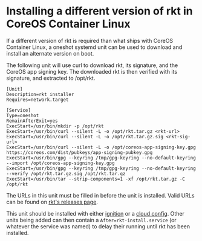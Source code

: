 # Installing a different version of rkt in CoreOS Container Linux

If a different version of rkt is required than what ships with CoreOS Container Linux, a
oneshot systemd unit can be used to download and install an alternate version
on boot.

The following unit will use curl to download rkt, its signature, and the CoreOS
app signing key. The downloaded rkt is then verified with its signature, and
extracted to /opt/rkt.

```
[Unit]
Description=rkt installer
Requires=network.target

[Service]
Type=oneshot
RemainAfterExit=yes
ExecStart=/usr/bin/mkdir -p /opt/rkt
ExecStart=/usr/bin/curl --silent -L -o /opt/rkt.tar.gz <rkt-url>
ExecStart=/usr/bin/curl --silent -L -o /opt/rkt.tar.gz.sig <rkt-sig-url>
ExecStart=/usr/bin/curl --silent -L -o /opt/coreos-app-signing-key.gpg https://coreos.com/dist/pubkeys/app-signing-pubkey.gpg
ExecStart=/usr/bin/gpg --keyring /tmp/gpg-keyring --no-default-keyring --import /opt/coreos-app-signing-key.gpg
ExecStart=/usr/bin/gpg --keyring /tmp/gpg-keyring --no-default-keyring --verify /opt/rkt.tar.gz.sig /opt/rkt.tar.gz
ExecStart=/usr/bin/tar --strip-components=1 -xf /opt/rkt.tar.gz -C /opt/rkt
```

The URLs in this unit must be filled in before the unit is installed. Valid
URLs can be found on [rkt's releases page][rkt-releases].

This unit should be installed with either [ignition][ignition] or a [cloud config][cloud-config].
Other units being added can then contain a `After=rkt-install.service` (or
whatever the service was named) to delay their running until rkt has been
installed.

[rkt-releases]: https://github.com/rkt/rkt/releases
[ignition]: https://coreos.com/ignition/docs/latest/
[cloud-config]: https://coreos.com/os/docs/latest/cloud-config.html
